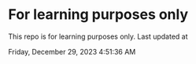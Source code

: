 # For learning purposes only
This repo is for learning purposes only.
Last updated at

Friday, December 29, 2023 4:51:36 AM

